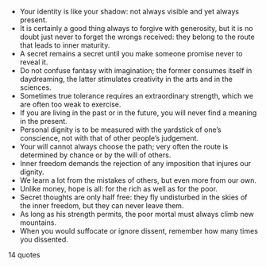  - Your identity is like your shadow: not always visible and yet always present.
 - It is certainly a good thing always to forgive with generosity, but it is no doubt just never to forget the wrongs received: they belong to the route that leads to inner maturity.
 - A secret remains a secret until you make someone promise never to reveal it.
 - Do not confuse fantasy with imagination; the former consumes itself in daydreaming, the latter stimulates creativity in the arts and in the sciences.
 - Sometimes true tolerance requires an extraordinary strength, which we are often too weak to exercise.
 - If you are living in the past or in the future, you will never find a meaning in the present.
 - Personal dignity is to be measured with the yardstick of one’s conscience, not with that of other people’s judgement.
 - Your will cannot always choose the path; very often the route is determined by chance or by the will of others.
 - Inner freedom demands the rejection of any imposition that injures our dignity.
 - We learn a lot from the mistakes of others, but even more from our own.
 - Unlike money, hope is all: for the rich as well as for the poor.
 - Secret thoughts are only half free: they fly undisturbed in the skies of the inner freedom, but they can never leave them.
 - As long as his strength permits, the poor mortal must always climb new mountains.
 - When you would suffocate or ignore dissent, remember how many times you dissented.

14 quotes